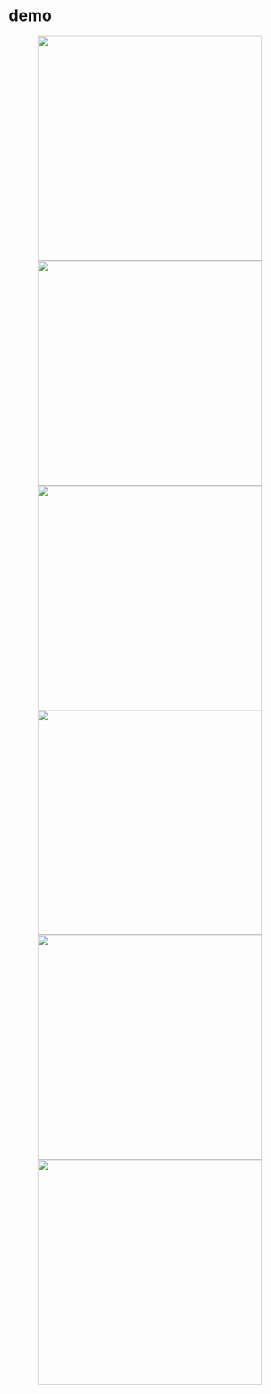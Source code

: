 # demo



<div align="center">
    <img src="https://i.postimg.cc/FKT8x8J4/backoffice.png" width="400px"</img> 
</div>


<div align="center">
    <img src="https://i.postimg.cc/4NXvJdSW/test2.png" width="400px"</img> 
</div>


<div align="center">
    <img src="https://i.postimg.cc/1R7Rz7Wb/test3.png" width="400px"</img> 
</div>



<div align="center">
    <img src="https://i.postimg.cc/wjTSs97V/test4.png" width="400px"</img> 
</div>


<div align="center">
    <img src="https://i.postimg.cc/52hSW3dC/test5.png" width="400px"</img> 
</div>


<div align="center">
    <img src="https://i.postimg.cc/mZ9c0sZ8/test6.png" width="400px"</img> 
</div>






